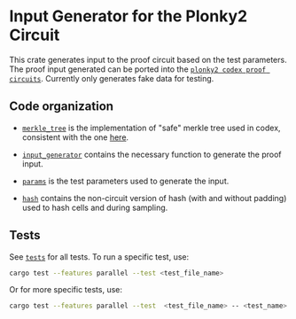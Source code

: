 # Input Generator for the Plonky2 Circuit

This crate generates input to the proof circuit based on the test parameters. The proof input generated can be ported into
the [`plonky2 codex proof circuits`](../codex-plonky2-circuits). Currently only generates fake data for testing.

## Code organization 

- [`merkle_tree`](./src/merkle_tree) is the implementation of "safe" merkle tree used in codex, consistent with the one [here](https://github.com/codex-storage/nim-codex/blob/master/codex/merkletree/merkletree.nim).

- [`input_generator`](./src/input_generator) contains the necessary function to generate the proof input. 

- [`params`](./src/params.rs) is the test parameters used to generate the input.

- [`hash`](./src/hash) contains the non-circuit version of hash (with and without padding) used to hash cells and during sampling.

## Tests
See [`tests`](./tests) for all tests. 
To run a specific test, use:
```bash
cargo test --features parallel --test <test_file_name>
```
Or for more specific tests, use:
```bash
cargo test --features parallel --test  <test_file_name> -- <test_name>
```

